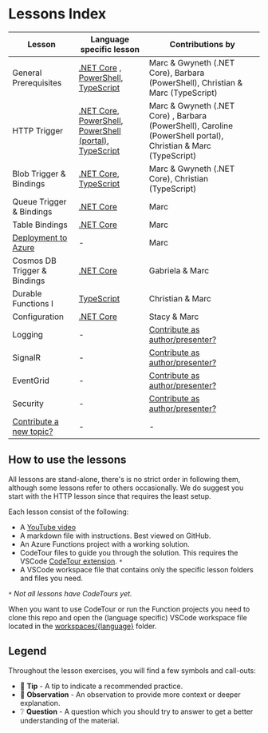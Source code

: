 # Lessons Index

Lesson|Language specific lesson|Contributions by
|-|-|-
|General Prerequisites|[.NET Core](dotnetcore31/prerequisites/prerequisites-dotnet.md) , [PowerShell](PowerShell/prerequisites/prerequisites-powershell.md), [TypeScript](typescript/prerequisites/prerequisites-ts.md)|Marc & Gwyneth (.NET Core), Barbara (PowerShell), Christian & Marc (TypeScript)
|HTTP Trigger|[.NET Core](dotnetcore31/http/http-lesson-dotnet.md), [PowerShell](PowerShell/http/http-lesson-powershell.md), [PowerShell (portal)](PowerShell/http/http-lesson-powershell-portal.md), [TypeScript](typescript/http/http-lesson-ts.md)|Marc & Gwyneth (.NET Core) , Barbara (PowerShell), Caroline (PowerShell portal), Christian & Marc (TypeScript)
|Blob Trigger & Bindings|[.NET Core](dotnetcore31/blob/blob-lesson-dotnet.md), [TypeScript](typescript/blob/blob-lesson-ts.md)|Marc & Gwyneth (.NET Core), Christian (TypeScript)
|Queue Trigger & Bindings|[.NET Core](dotnetcore31/queue/queue-lesson-dotnet.md)|Marc
|Table Bindings|[.NET Core](dotnetcore31/table/table-lesson-dotnet.md)|Marc
|[Deployment to Azure](deployment/deployment-lesson.md)|-|Marc
|Cosmos DB Trigger & Bindings|[.NET Core](dotnetcore31/cosmosdb/cosmosdb-lesson-dotnet.md)|Gabriela & Marc
|Durable Functions I |[TypeScript](typescript/durable-functions/chaining/chaining-lesson-ts.md)|Christian & Marc
|Configuration|[.NET Core](dotnetcore31/configuration/configuration-lesson-dotnet.md)|Stacy & Marc
|Logging|-|[Contribute as author/presenter?](https://github.com/marcduiker/azure-functions-university/issues/10)
|SignalR|-|[Contribute as author/presenter?](https://github.com/marcduiker/azure-functions-university/issues/13)
|EventGrid|-|[Contribute as author/presenter?](https://github.com/marcduiker/azure-functions-university/issues/13)
|Security|-|[Contribute as author/presenter?](https://github.com/marcduiker/azure-functions-university/issues/6)
|[Contribute a new topic?](https://github.com/marcduiker/azure-functions-university/issues/new?assignees=&labels=content&template=content_request.md&title=Content+Request%3A+%3CTITLE%3E)|-|-

## How to use the lessons

All lessons are stand-alone, there's is no strict order in following them, although some lessons refer to others occasionally.
We do suggest you start with the HTTP lesson since that requires the least setup.

Each lesson consist of the following:

* A [YouTube video](http://bit.ly/az-func-uni-playlist)
* A markdown file with instructions. Best viewed on GitHub.
* An Azure Functions project with a working solution.
* CodeTour files to guide you through the solution. This requires the VSCode [CodeTour extension](https://marketplace.visualstudio.com/items?itemName=vsls-contrib.codetour). `*`
* A VSCode workspace file that contains only the specific lesson folders and files you need.

`*` *Not all lessons have CodeTours yet.*

When you want to use CodeTour or run the Function projects you need to clone this repo and open the (language specific) VSCode workspace file located in the [workspaces/{language}](../workspaces) folder.

## Legend

Throughout the lesson exercises, you will find a few symbols and call-outs:

* 📝 __Tip__ - A tip to indicate a recommended practice.
* 🔎 __Observation__ - An observation to provide more context or deeper explanation.
* ❔ __Question__ - A question which you should try to answer to get a better understanding of the material.
